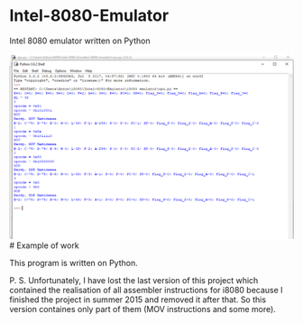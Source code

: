 # Intel-8080-Emulator
Intel 8080 emulator written on Python

<img src="https://github.com/AntonS1996/Intel-8080-Emulator/blob/master/i8080%20emulator/Output.png" alt="Example of work">
# Example of work

This program is written on Python.

P. S. Unfortunately, I have lost the last version of this project which contained the realisation of all assembler instructions for i8080 because I finished the project in summer 2015 and removed it after that. So this version containes only part of them (MOV instructions and some more).
